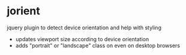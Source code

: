 jorient
=======

jquery plugin to detect device orientation and help with styling

- updates viewport size according to device orientation
- adds "portrait" or "landscape" class on <body> even on desktop browsers
